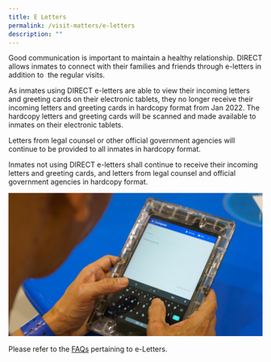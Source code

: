 ```yaml
---
title: E Letters
permalink: /visit-matters/e-letters
description: ""
---
```

Good communication is important to maintain a healthy relationship. DIRECT allows inmates to connect with their families and friends through e-letters in addition to  the regular visits.

As inmates using DIRECT e-letters are able to view their incoming letters and greeting cards on their electronic tablets, they no longer receive their incoming letters and greeting cards in hardcopy format from Jan 2022. The hardcopy letters and greeting cards will be scanned and made available to inmates on their electronic tablets. 

Letters from legal counsel or other official government agencies will continue to be provided to all inmates in hardcopy format.

Inmates not using DIRECT e-letters shall continue to receive their incoming letters and greeting cards, and letters from legal counsel and official government agencies in hardcopy format.

![](/images/Visit%20Matters/2022-PrisonTech-DIRECT-2.jpg)

Please refer to the [FAQs](https://www.sps.gov.sg/faq) pertaining to e-Letters.